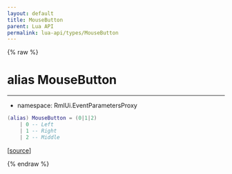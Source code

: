 ```yaml
---
layout: default
title: MouseButton
parent: Lua API
permalink: lua-api/types/MouseButton
---
```


{% raw %}

# alias MouseButton
---

- namespace: RmlUi.EventParametersProxy



```lua
(alias) MouseButton = (0|1|2)
    | 0 -- Left
    | 1 -- Right
    | 2 -- Middle

```




[<a href="https://github.com/beyond-all-reason/RecoilEngine/blob/b4d0041e4c68c34dace9abf492f9193d28ef5d7e/rts/Rml/SolLua/bind/Event.cpp#L80-L85" target="_blank">source</a>]


{% endraw %}